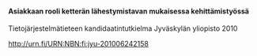 #### Asiakkaan rooli ketterän lähestymistavan mukaisessa kehittämistyössä

Tietojärjestelmätieteen kandidaatintutkielma Jyväskylän yliopisto 2010
 
http://urn.fi/URN:NBN:fi:jyu-201006242158
